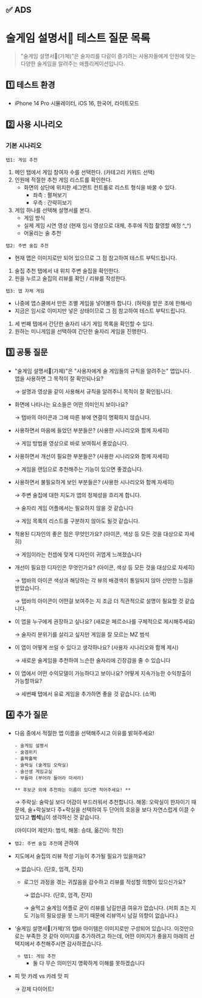 ## **✅ ADS**

# **술게임 설명서🍻 테스트 질문 목록**

> "술게임 설명서🍻(가제)"은 술자리를 다같이 즐기려는 사용자들에게 인원에 맞는 다양한 술게임을 알려주는 애플리케이션입니다.
> 

## **1️⃣ 테스트 환경**

- iPhone 14 Pro 시뮬레이터, iOS 16, 한국어, 라이트모드

## **2️⃣ 사용 시나리오**

### **기본 시나리오**

`탭1: 게임 추천`

1. 메인 탭에서 게임 참여자 수를 선택한다. (카테고리 키워드 선택)
2. 인원에 적절한 추천 게임 리스트를 확인한다.
    - 화면의 상단에 위치한 세그먼트 컨트롤로 리스트 형식을 바꿀 수 있다.
        - 좌측 : 펼쳐보기
        - 우측 : 간략히보기
3. 게임 하나를 선택해 설명서를 본다.
    - 게임 방식
    - 실제 게임 시연 영상 (현재 임시 영상으로 대체, 추후에 직접 촬영할 예정 ^_^)
    - 어울리는 술 추천

`탭2: 주변 술집 추천`

- 현재 맵은 이미지로만 되어 있으므로 그 점 참고하여 테스트 부탁드립니다.
1. 술집 추천 탭에서 내 위치 주변 술집을 확인한다.
2. 핀을 누르고 술집의 리뷰를 확인 / 리뷰를 작성한다.

`탭3: 앱 자체 게임`

- 나중에 앱스쿨에서 만든 조별 게임을 넣어볼까 합니다. (허락을 받은 조에 한해서)
- 지금은 임시로 이미지만 넣은 상태이므로 그 점 참고하여 테스트 부탁드립니다.
1. 세 번째 탭에서 간단한 술자리 내기 게임 목록을 확인할 수 있다.
2. 원하는 미니게임을 선택하여 간단한 술자리 게임을 진행한다.

## **3️⃣ 공통 질문**

- "술게임 설명서🍻(가제)"은 "사용자에게 술 게임들의 규칙을 알려주는" 앱입니다. 앱을 사용하면 그 목적이 잘 확인되나요?
    
    → 설명과 영상을 같이 사용해서 규칙을 알려주니 목적이 잘 확인됩니다.
    
- 화면에 나타나는 요소들은 어떤 의미인지 보이나요?
    
    → 탭바의 아이콘과 그에 따른 뷰에 연결이 명확하지 않습니다. 
    
- 사용하면서 마음에 들었던 부분들은? (사용한 시나리오와 함께 자세히)
    
    → 게임 방법을 영상으로 바로 보여줘서 좋았습니다.
    
- 사용하면서 개선이 필요한 부분들은? (사용한 시나리오와 함께 자세히)
    
    → 게임을 랜덤으로 추천해주는 기능이 있으면 좋겠습니다.
    
- 사용하면서 불필요하게 보인 부분들은? (사용한 시나리오와 함께 자세히)
    
    → 주변 술집에 대한 지도가 앱의 정체성을 흐리게 합니다.
    
    → 술자리 게임 어플에서는 필요하지 않을 것 같습니다
    
    → 게임 목록의 리스트를 구분하지 않아도 될것 같습니다.
    
- 적용된 디자인의 좋은 점은 무엇인가요? (아이콘, 색상 등 모든 것을 대상으로 자세히)
    
    → 게임이라는 컨셉에 맞게 디자인이 귀엽게 느껴졌습니다
    
- 개선이 필요한 디자인은 무엇인가요? (아이콘, 색상 등 모든 것을 대상으로 자세히)
    
    → 탭바의 아이콘 색상과 해당하는 각 뷰의 배경색이 통일되지 않아 산만한 느낌을 받았습니다.
    
    → 탭바의 아이콘이 어떤걸 보여주는 지 조금 더 직관적으로 설명이 필요할 것 같습니다.
    
- 이 앱을 누구에게 권장하고 싶나요? (새로운 페르소나를 구체적으로 제시해주세요)
    
    → 술자리 분위기를 살리고 싶지만 게임을 잘 모르는 MZ 범석
    
- 이 앱이 어떻게 쓰일 수 있다고 생각하나요? (사용자 시나리오와 함께 제시)
    
    → 새로운 술게임을 추천하여 느슨한 술자리에 긴장감을 줄 수 있습니다
    
- 이 앱에서 어떤 수익모델이 가능하다고 보이나요? 어떻게 지속가능한 수익창출이 가능할까요?
    
    → 세번째 탭에서 유료 게임을 추가하면 좋을 것 같습니다. (소액)
    

## **4️⃣ 추가 질문**

- 다음 중에서 적절한 앱 이름을 선택해주시고 이유를 밝혀주세요!
    
    ```
    - 술게임 설명서
    - 술겜위키
    - 홀짝홀짝
    - 술락실 (술게임 오락실)
    - 술선생 게임교실
    - 부들마 (부어라 들어라 마셔라)
    
    ** 후보군 외에 추천하는 이름이 있다면 적어주세요! **
    ```
    
    → 주락실: 술락실 보다 어감이 부드러워서 추천합니다. 해몽: 오락실이 한자이기 때문에, 술+락실보다 주+락실을 선택하여 두 단어의 호응을 보다 자연스럽게 이끌 수 있다고 **범석**님이 생각하신 것 같습니다.
    
    (아이디어 제안자: 범석, 해몽: 승태, 옮긴이: 학진)
    
- `탭2: 주변 술집 추천`에 관하여
- 지도에서 술집의 리뷰 작성 기능이 추가될 필요가 있을까요?
    
    → 없습니다. (단호, 엄격, 진지)
    
    - 로그인 과정을 겪는 귀찮음을 감수하고 리뷰를 작성할 의향이 있으신가요?
        
         →  없습니다. (단호, 엄격, 진지)
        
         → 술먹고 술게임 어플로 굳이 리뷰를 남길만큼 여유가 없습니다. (저희 조는 지도 기능의 필요성을 못 느끼기 때문에 리뷰역시 남길 의향이 없습니다.)
        
- ‘술게임 설명서🍻(가제)’의 탭바 아이템은 이미지로만 구성되어 있습니다. 이것만으로는 부족한 것 같아 이미지를 추가하려고 하는데, 어떤 이미지가 좋을지 아래의 선택지에서 추천해주시면 감사하겠습니다.
    - `탭1: 게임 추천`
        - 둘 다 무슨 의미인지 명확하게 이해를 못하겠습니다
- 피 맛 카레 vs 카레 맛 피
    
    → 강제 다이어트!
